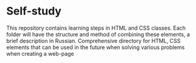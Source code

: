 # Self-study
This repository contains learning steps in HTML and CSS classes. Each folder will have the structure and method of combining these elements, a brief description in Russian. Comprehensive directory for HTML, CSS elements that can be used in the future when solving various problems when creating a web-page
